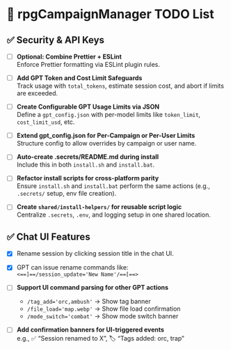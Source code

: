 # 📌 rpgCampaignManager TODO List

## ✅ Security & API Keys

- [ ] **Optional: Combine Prettier + ESLint**  
  Enforce Prettier formatting via ESLint plugin rules.

- [ ] **Add GPT Token and Cost Limit Safeguards**  
  Track usage with `total_tokens`, estimate session cost, and abort if limits are exceeded.

- [ ] **Create Configurable GPT Usage Limits via JSON**  
  Define a `gpt_config.json` with per-model limits like `token_limit`, `cost_limit_usd`, etc.

- [ ] **Extend gpt_config.json for Per-Campaign or Per-User Limits**  
  Structure config to allow overrides by campaign or user name.

- [ ] **Auto-create .secrets/README.md during install**  
  Include this in both `install.sh` and `install.bat`.

- [ ] **Refactor install scripts for cross-platform parity**  
  Ensure `install.sh` and `install.bat` perform the same actions (e.g., `.secrets/` setup, env file creation).

- [ ] **Create `shared/install-helpers/` for reusable script logic**  
  Centralize `.secrets`, `.env`, and logging setup in one shared location.

## ✅ Chat UI Features

- [x] Rename session by clicking session title in the chat UI.
- [x] GPT can issue rename commands like:  
  `<==]==/session_update='New Name'/==[==>`

- [ ] **Support UI command parsing for other GPT actions**
  - `/tag_add='orc,ambush'` → Show tag banner
  - `/file_load='map.webp'` → Show file load confirmation
  - `/mode_switch='combat'` → Show mode switch banner

- [ ] **Add confirmation banners for UI-triggered events**  
  e.g., ✅ “Session renamed to X”, 🏷️ “Tags added: orc, trap”
